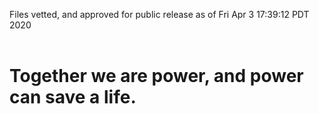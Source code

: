 Files vetted, and approved for public release as of Fri Apr  3 17:39:12 PDT 2020<br><br><h1>Together we are power, and power can save a life.</h1>
